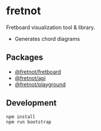 # fretnot

Fretboard visualization tool & library.
- Generates chord diagrams

## Packages

- [@fretnot/fretboard](packages/fretboard)
- [@fretnot/api](packages/api)
- [@fretnot/playground](packages/playground)

## Development

```bash
npm install
npm run bootstrap
```
